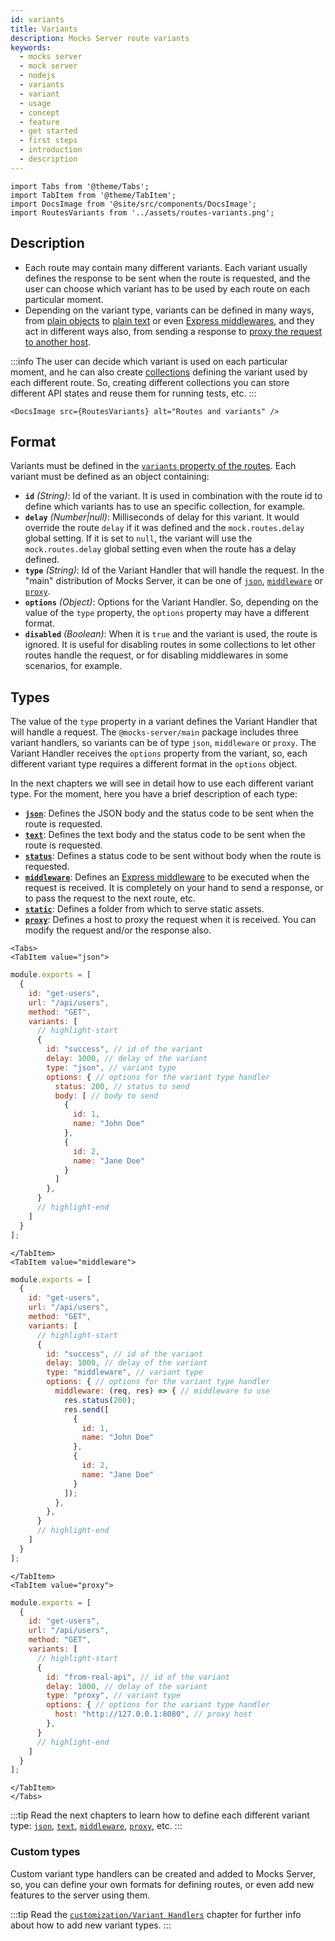 ```yaml
---
id: variants
title: Variants
description: Mocks Server route variants
keywords:
  - mocks server
  - mock server
  - nodejs
  - variants
  - variant
  - usage
  - concept
  - feature
  - get started
  - first steps
  - introduction
  - description
---
```


```mdx-code-block
import Tabs from '@theme/Tabs';
import TabItem from '@theme/TabItem';
import DocsImage from '@site/src/components/DocsImage';
import RoutesVariants from '../assets/routes-variants.png';
```

## Description

* Each route may contain many different variants. Each variant usually defines the response to be sent when the route is requested, and the user can choose which variant has to be used by each route on each particular moment.
* Depending on the variant type, variants can be defined in many ways, from [plain objects](./variants/json.md) to [plain text](./variants/text.md) or even [Express middlewares](./variants/middleware.md), and they act in different ways also, from sending a response to [proxy the request to another host](./variants/proxy.md).

:::info
The user can decide which variant is used on each particular moment, and he can also create [collections](./collections.md) defining the variant used by each different route. So, creating different collections you can store different API states and reuse them for running tests, etc.
:::

```mdx-code-block
<DocsImage src={RoutesVariants} alt="Routes and variants" />
```

## Format

Variants must be defined in the [`variants` property of the routes](./routes.md). Each variant must be defined as an object containing:

* __`id`__ _(String)_: Id of the variant. It is used in combination with the route id to define which variants has to use an specific collection, for example.
* __`delay`__ _(Number|null)_: Milliseconds of delay for this variant. It would override the route `delay` if it was defined and the `mock.routes.delay` global setting. If it is set to `null`, the variant will use the `mock.routes.delay` global setting even when the route has a delay defined.
* __`type`__ _(String)_: Id of the Variant Handler that will handle the request. In the "main" distribution of Mocks Server, it can be one of [`json`](./variants/json.md), [`middleware`](./variants/middleware.md) or [`proxy`](./variants/proxy.md).
* __`options`__ _(Object)_: Options for the Variant Handler. So, depending on the value of the `type` property, the `options` property may have a different format.
* __`disabled`__ _(Boolean)_: When it is `true` and the variant is used, the route is ignored. It is useful for disabling routes in some collections to let other routes handle the request, or for disabling middlewares in some scenarios, for example.

## Types

The value of the `type` property in a variant defines the Variant Handler that will handle a request. The `@mocks-server/main` package includes three variant handlers, so variants can be of type `json`, `middleware` or `proxy`. The Variant Handler receives the `options` property from the variant, so, each different variant type requires a different format in the `options` object.

In the next chapters we will see in detail how to use each different variant type. For the moment, here you have a brief description of each type:

* __[`json`](./variants/json.md)__: Defines the JSON body and the status code to be sent when the route is requested.
* __[`text`](./variants/text.md)__: Defines the text body and the status code to be sent when the route is requested.
* __[`status`](./variants/status.md)__: Defines a status code to be sent without body when the route is requested. 
* __[`middleware`](./variants/middleware.md)__: Defines an [Express middleware](https://expressjs.com/en/guide/using-middleware.html) to be executed when the request is received. It is completely on your hand to send a response, or to pass the request to the next route, etc.
* __[`static`](./variants/static.md)__: Defines a folder from which to serve static assets.
* __[`proxy`](./variants/proxy.md)__: Defines a host to proxy the request when it is received. You can modify the request and/or the response also.

```mdx-code-block
<Tabs>
<TabItem value="json">
```

```js
module.exports = [
  {
    id: "get-users",
    url: "/api/users",
    method: "GET",
    variants: [
      // highlight-start
      {
        id: "success", // id of the variant
        delay: 1000, // delay of the variant
        type: "json", // variant type
        options: { // options for the variant type handler
          status: 200, // status to send
          body: [ // body to send
            {
              id: 1,
              name: "John Doe"
            },
            {
              id: 2,
              name: "Jane Doe"
            }
          ]
        },
      }
      // highlight-end
    ]
  }
];
```

```mdx-code-block
</TabItem>
<TabItem value="middleware">
```

```js
module.exports = [
  {
    id: "get-users",
    url: "/api/users",
    method: "GET",
    variants: [
      // highlight-start
      {
        id: "success", // id of the variant
        delay: 1000, // delay of the variant
        type: "middleware", // variant type
        options: { // options for the variant type handler
          middleware: (req, res) => { // middleware to use
            res.status(200);
            res.send([
              {
                id: 1,
                name: "John Doe"
              },
              {
                id: 2,
                name: "Jane Doe"
              }
            ]);
          },
        },
      }
      // highlight-end
    ]
  }
];
```

```mdx-code-block
</TabItem>
<TabItem value="proxy">
```

```js
module.exports = [
  {
    id: "get-users",
    url: "/api/users",
    method: "GET",
    variants: [
      // highlight-start
      {
        id: "from-real-api", // id of the variant
        delay: 1000, // delay of the variant
        type: "proxy", // variant type
        options: { // options for the variant type handler
          host: "http://127.0.0.1:8080", // proxy host
        },
      }
      // highlight-end
    ]
  }
];
```

```mdx-code-block
</TabItem>
</Tabs>
```

:::tip
Read the next chapters to learn how to define each different variant type: [`json`](./variants/json.md), [`text`](./variants/text.md), [`middleware`](./variants/middleware.md), [`proxy`](./variants/proxy.md), etc.
:::

### Custom types

Custom variant type handlers can be created and added to Mocks Server, so, you can define your own formats for defining routes, or even add new features to the server using them.

:::tip
Read the [`customization/Variant Handlers`](../variant-handlers/intro.md) chapter for further info about how to add new variant types.
:::